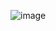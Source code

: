 
![image](https://user-images.githubusercontent.com/73833452/170148664-b0261ec9-e02d-4113-8461-4458ce4488b3.png)
